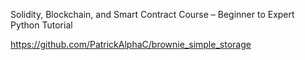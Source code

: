 Solidity, Blockchain, and Smart Contract Course – Beginner to Expert Python Tutorial

https://github.com/PatrickAlphaC/brownie_simple_storage
